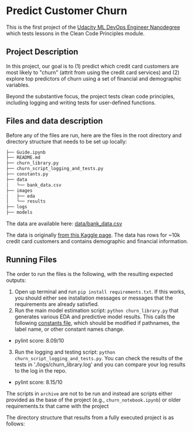 # Predict Customer Churn 

This is the first project of the [Udacity ML DevOps Engineer Nanodegree](https://www.udacity.com/course/machine-learning-dev-ops-engineer-nanodegree--nd0821) which tests lessons in the Clean Code Principles module.

## Project Description

In this project, our goal is to (1) predict which credit card customers are most likely to "churn" (attrit from using the credit card services) and (2) explore top predictors of churn using a set of financial and demographic variables.

Beyond the substantive focus, the project tests clean code principles, including logging and writing tests for user-defined functions.

## Files and data description

Before any of the files are run, here are the files in the root directory and directory structure that needs to be set up locally:


```bash
├── Guide.ipynb
├── README.md
├── churn_library.py
├── churn_script_logging_and_tests.py
├── constants.py
├── data
│   └── bank_data.csv
├── images
│   ├── eda
│   └── results
├── logs
├── models
```

The data are available here: [data/bank_data.csv](https://github.com/rebeccajohnson88/udacity_churnproj/blob/main/data/bank_data.csv)

The data is originally [from this Kaggle page](https://www.kaggle.com/datasets/sakshigoyal7/credit-card-customers). The data has rows for ~10k credit card customers and contains demographic and financial information.

## Running Files

The order to run the files is the following, with the resulting expected outputs:

1. Open up terminal and run `pip install requirements.txt`. If this works, you should either see installation messages or messages that the requirements are already satisfied.
2. Run the main model estimation script: `python churn_library.py` that generates various EDA and predictive model results. This calls the following [constants file](https://github.com/rebeccajohnson88/udacity_churnproj/blob/main/constants.py), which should be modified if pathnames, the label name, or other constant names change.
  - pylint score: 8.09/10
3. Run the logging and testing script: `python churn_script_logging_and_tests.py`. You can check the results of the tests in './logs/churn_library.log' and you can compare your log results to the log in the repo.
  - pylint score: 8.15/10

The scripts in `archive` are not to be run and instead are scripts either provided as the base of the project (e.g., `churn_notebook.ipynb`) or older requirements.tx that came with the project 

The directory structure that results from a fully executed project is as follows:






